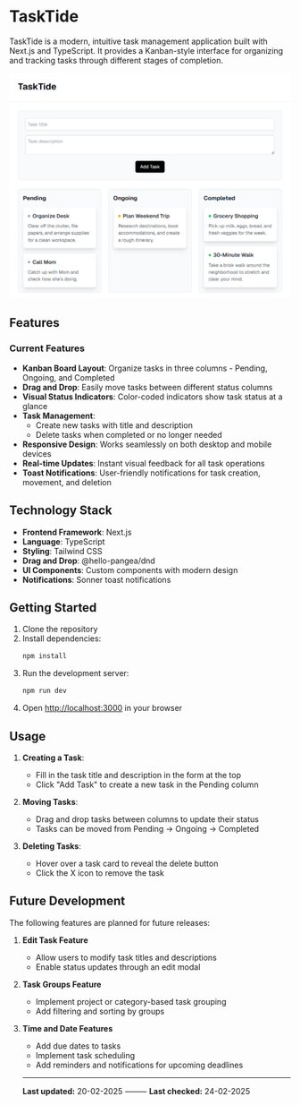 # TaskTide

TaskTide is a modern, intuitive task management application built with Next.js and TypeScript. It provides a Kanban-style interface for organizing and tracking tasks through different stages of completion.

![1739991629005](image/README/1739991629005.png)

## Features

### Current Features

- **Kanban Board Layout**: Organize tasks in three columns - Pending, Ongoing, and Completed
- **Drag and Drop**: Easily move tasks between different status columns
- **Visual Status Indicators**: Color-coded indicators show task status at a glance
- **Task Management**:
  - Create new tasks with title and description
  - Delete tasks when completed or no longer needed
- **Responsive Design**: Works seamlessly on both desktop and mobile devices
- **Real-time Updates**: Instant visual feedback for all task operations
- **Toast Notifications**: User-friendly notifications for task creation, movement, and deletion

## Technology Stack

- **Frontend Framework**: Next.js
- **Language**: TypeScript
- **Styling**: Tailwind CSS
- **Drag and Drop**: @hello-pangea/dnd
- **UI Components**: Custom components with modern design
- **Notifications**: Sonner toast notifications

## Getting Started

1. Clone the repository
2. Install dependencies:
   ```bash
   npm install
   ```
3. Run the development server:
   ```bash
   npm run dev
   ```
4. Open [http://localhost:3000](http://localhost:3000) in your browser

## Usage

1. **Creating a Task**:

   - Fill in the task title and description in the form at the top
   - Click "Add Task" to create a new task in the Pending column

2. **Moving Tasks**:

   - Drag and drop tasks between columns to update their status
   - Tasks can be moved from Pending → Ongoing → Completed

3. **Deleting Tasks**:

   - Hover over a task card to reveal the delete button
   - Click the X icon to remove the task

## Future Development

The following features are planned for future releases:

1. **Edit Task Feature**

   - Allow users to modify task titles and descriptions
   - Enable status updates through an edit modal

2. **Task Groups Feature**

   - Implement project or category-based task grouping
   - Add filtering and sorting by groups

3. **Time and Date Features**

   - Add due dates to tasks
   - Implement task scheduling
   - Add reminders and notifications for upcoming deadlines

   ***

   **Last updated:** 20-02-2025 ⸻ **Last checked:** 24-02-2025
